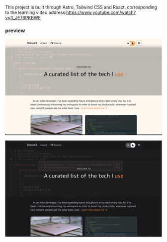 This project is built through Astro, Tailwind CSS and React, corresponding to the learning video address:https://www.youtube.com/watch?v=3_JE76PKBWE

### preview

![preview](img/shotcut.png)

![preview-dark](img/shotcut-dark.png)
